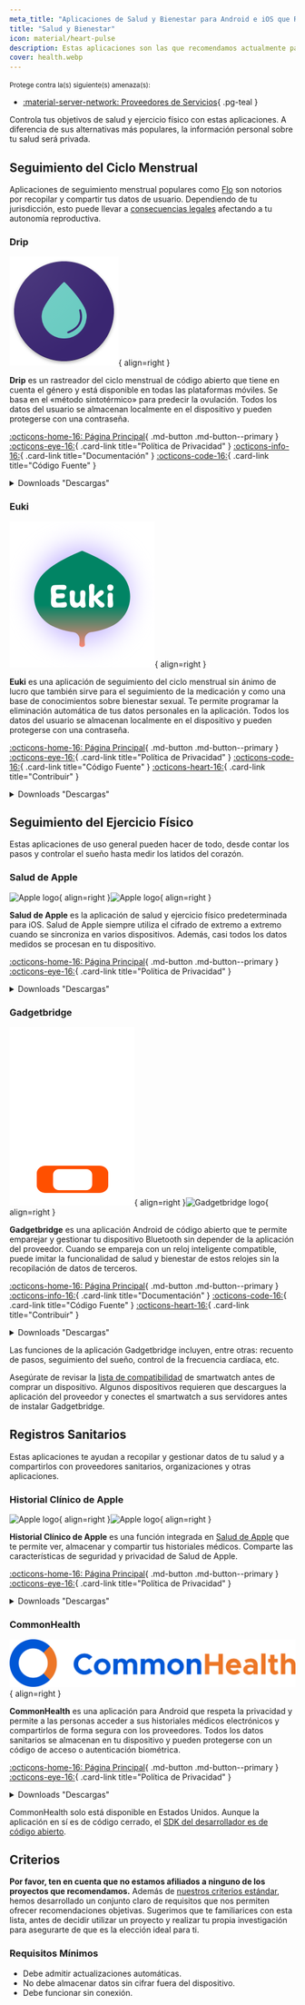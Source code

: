 ```yaml
---
meta_title: "Aplicaciones de Salud y Bienestar para Android e iOS que Respetan la Privacidad - Privacy Guides"
title: "Salud y Bienestar"
icon: material/heart-pulse
description: Estas aplicaciones son las que recomendamos actualmente para todas las actividades relacionadas con la salud y el ejercicio físico en tu teléfono.
cover: health.webp
---
```


<small>Protege contra la(s) siguiente(s) amenaza(s):</small>

- [:material-server-network: Proveedores de Servicios](basics/common-threats.md#privacy-from-service-providers){ .pg-teal }

Controla tus objetivos de salud y ejercicio físico con estas aplicaciones. A diferencia de sus alternativas más populares, la información personal sobre tu salud será privada.

## Seguimiento del Ciclo Menstrual

Aplicaciones de seguimiento menstrual populares como [Flo](https://techcrunch.com/2021/01/13/flo-gets-ftc-slap-for-sharing-user-data-when-it-promised-privacy) son notorios por recopilar y compartir tus datos de usuario. Dependiendo de tu jurisdicción, esto puede llevar a [consecuencias legales](https://forbes.com/sites/abigaildubiniecki/2024/11/14/post-roe-your-period-app-data-could-be-used-against-you) afectando a tu autonomía reproductiva.

### Drip

<div class="admonition recommendation" markdown>

![Drip logo](assets/img/health-and-wellness/drip.png){ align=right }

**Drip** es un rastreador del ciclo menstrual de código abierto que tiene en cuenta el género y está disponible en todas las plataformas móviles. Se basa en el «método sintotérmico» para predecir la ovulación. Todos los datos del usuario se almacenan localmente en el dispositivo y pueden protegerse con una contraseña.

[:octicons-home-16: Página Principal](https://bloodyhealth.gitlab.io){ .md-button .md-button--primary }
[:octicons-eye-16:](https://bloodyhealth.gitlab.io/privacy-policy.html){ .card-link title="Política de Privacidad" }
[:octicons-info-16:](https://bloodyhealth.gitlab.io/faq){ .card-link title="Documentación" }
[:octicons-code-16:](https://gitlab.com/bloodyhealth/drip){ .card-link title="Código Fuente" }

<details class="downloads" markdown><summary>Downloads "Descargas"</summary>

- [:simple-googleplay: Google Play](https://play.google.com/store/apps/details?id=com.drip)
- [:simple-appstore: App Store](https://apps.apple.com/us/app/drip/id1584564949)
- [:simple-android: Android](https://bloodyhealth.gitlab.io)

</details>

</div>

### Euki

<div class="admonition recommendation" markdown>

![Euki logo](assets/img/health-and-wellness/euki.svg){ align=right }

**Euki** es una aplicación de seguimiento del ciclo menstrual sin ánimo de lucro que también sirve para el seguimiento de la medicación y como una base de conocimientos sobre bienestar sexual. Te permite programar la eliminación automática de tus datos personales en la aplicación. Todos los datos del usuario se almacenan localmente en el dispositivo y pueden protegerse con una contraseña.

[:octicons-home-16: Página Principal](https://eukiapp.org){ .md-button .md-button--primary }
[:octicons-eye-16:](https://eukiapp.org/privacy-policy){ .card-link title="Política de Privacidad" }
[:octicons-code-16:](https://github.com/Euki-Inc/Euki-Android){ .card-link title="Código Fuente" }
[:octicons-heart-16:](https://every.org/euki-app){ .card-link title="Contribuir" }

<details class="downloads" markdown><summary>Downloads "Descargas"</summary>

- [:simple-googleplay: Google Play](https://play.google.com/store/apps/details?id=com.kollectivemobile.euki)
- [:simple-appstore: App Store](https://apps.apple.com/app/euki/id1469213846)

</details>

</div>

## Seguimiento del Ejercicio Físico

Estas aplicaciones de uso general pueden hacer de todo, desde contar los pasos y controlar el sueño hasta medir los latidos del corazón.

### Salud de Apple

<div class="admonition recommendation" markdown>

![Apple logo](assets/img/health-and-wellness/apple-health.svg#only-light){ align=right }![Apple logo](assets/img/health-and-wellness/apple-health-dark.svg#only-dark){ align=right }

**Salud de Apple** es la aplicación de salud y ejercicio físico predeterminada para iOS. Salud de Apple siempre utiliza el cifrado de extremo a extremo cuando se sincroniza en varios dispositivos. Además, casi todos los datos medidos se procesan en tu dispositivo.

[:octicons-home-16: Página Principal](https://apple.com/health){ .md-button .md-button--primary }
[:octicons-eye-16:](https://apple.com/legal/privacy/consumer-health-personal-data/en-ww){ .card-link title="Política de Privacidad" }

<details class="downloads" markdown><summary>Downloads "Descargas"</summary>

- [:simple-appstore: App Store](https://apps.apple.com/app/apple-health/id1242545199)

</details>

</div>

### Gadgetbridge

<div class="admonition recommendation" markdown>

![Gadgetbridge logo](assets/img/health-and-wellness/gadgetbridge.svg#only-light){ align=right }![Gadgetbridge logo](assets/img/health-and-wellness/gadgetbridge-dark.svg#only-dark){ align=right }

**Gadgetbridge** es una aplicación Android de código abierto que te permite emparejar y gestionar tu dispositivo Bluetooth sin depender de la aplicación del proveedor. Cuando se empareja con un reloj inteligente compatible, puede imitar la funcionalidad de salud y bienestar de estos relojes sin la recopilación de datos de terceros.

[:octicons-home-16: Página Principal](https://gadgetbridge.org){ .md-button .md-button--primary }
[:octicons-info-16:](https://gadgetbridge.org/basics){ .card-link title="Documentación" }
[:octicons-code-16:](https://codeberg.org/Freeyourgadget/Gadgetbridge){ .card-link title="Código Fuente" }
[:octicons-heart-16:](https://liberapay.com/Gadgetbridge/donate){ .card-link title="Contribuir" }

<details class="downloads" markdown><summary>Downloads "Descargas"</summary>

- [:simple-fdroid: F-Droid](https://f-droid.org/packages/nodomain.freeyourgadget.gadgetbridge)

</details>

</div>

Las funciones de la aplicación Gadgetbridge incluyen, entre otras: recuento de pasos, seguimiento del sueño, control de la frecuencia cardíaca, etc.

Asegúrate de revisar la [lista de compatibilidad](https://gadgetbridge.org/gadgets) de smartwatch antes de comprar un dispositivo. Algunos dispositivos requieren que descargues la aplicación del proveedor y conectes el smartwatch a sus servidores antes de instalar Gadgetbridge.

## Registros Sanitarios

Estas aplicaciones te ayudan a recopilar y gestionar datos de tu salud y a compartirlos con proveedores sanitarios, organizaciones y otras aplicaciones.

### Historial Clínico de Apple

<div class="admonition recommendation" markdown>

![Apple logo](assets/img/health-and-wellness/apple-health.svg#only-light){ align=right }![Apple logo](assets/img/health-and-wellness/apple-health-dark.svg#only-dark){ align=right }

**Historial Clínico de Apple** es una función integrada en [Salud de Apple](#apple-health) que te permite ver, almacenar y compartir tus historiales médicos. Comparte las características de seguridad y privacidad de Salud de Apple.

[:octicons-home-16: Página Principal](https://apple.com/health){ .md-button .md-button--primary }
[:octicons-eye-16:](https://apple.com/legal/privacy/consumer-health-personal-data/en-ww){ .card-link title="Política de Privacidad" }

<details class="downloads" markdown><summary>Downloads "Descargas"</summary>

- [:simple-appstore: App Store](https://apps.apple.com/app/apple-health/id1242545199)

</details>

</div>

### CommonHealth

<div class="admonition recommendation" markdown>

![CommonHealth logo](assets/img/health-and-wellness/commonhealth.png){ align=right }

**CommonHealth** es una aplicación para Android que respeta la privacidad y permite a las personas acceder a sus historiales médicos electrónicos y compartirlos de forma segura con los proveedores. Todos los datos sanitarios se almacenan en tu dispositivo y pueden protegerse con un código de acceso o autenticación biométrica.

[:octicons-home-16: Página Principal](https://commonhealth.org){ .md-button .md-button--primary }
[:octicons-eye-16:](https://commonhealth.org/privacy){ .card-link title="Política de Privacidad" }

<details class="downloads" markdown><summary>Downloads "Descargas"</summary>

- [:simple-googleplay: Google Play](https://play.google.com/store/apps/details?id=org.thecommonsproject.android.phr)

</details>

</div>

CommonHealth solo está disponible en Estados Unidos. Aunque la aplicación en sí es de código cerrado, el [SDK del desarrollador es de código abierto](https://github.com/the-commons-project).

## Criterios

**Por favor, ten en cuenta que no estamos afiliados a ninguno de los proyectos que recomendamos.** Además de [nuestros criterios estándar](about/criteria.md), hemos desarrollado un conjunto claro de requisitos que nos permiten ofrecer recomendaciones objetivas. Sugerimos que te familiarices con esta lista, antes de decidir utilizar un proyecto y realizar tu propia investigación para asegurarte de que es la elección ideal para ti.

### Requisitos Mínimos

- Debe admitir actualizaciones automáticas.
- No debe almacenar datos sin cifrar fuera del dispositivo.
- Debe funcionar sin conexión.
